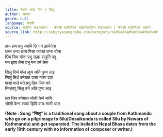 ```yaml
---
title: नेवारी लोक गीत / सिलु
author: अज्ञात
genre: null
language: नेवारी
source: साहित्य सङ्ग्रहालय - नेपाली साहित्यिक भकारीसाहित्य सङ्ग्रहालय | नेपाली साहित्यिक भकारी
source_link: http://sahityasangraha.com/category/%e0%a4%ad%e0%a4%be%e0%a4%b7%e0%a4%be-%e0%a4%ad%e0%a4%be%e0%a4%b7%e0%a5%80-%e0%a4%b8%e0%a4%be%e0%a4%b9%e0%a4%bf%e0%a4%a4%e0%a5%8d%e0%a4%af/%e0%a4%a8%e0%a5%87%e0%a4%b5%e0%a4%be%e0%a4%b0%e0%a5%80-%e0%a4%b0%e0%a4%9a%e0%a4%a8%e0%a4%be/
---
```


हाय हाय प्रभु स्वामि छि गन झायेतेना  
छन्त धन्दा छाय मिसा ज्याखं याना चोना  
छिव जिव चोना प्रभु सल्हा साहुति मदु  
गन झाय तेना प्रभू गन वने तेना

सिलु तिर्थ मोल ल्हुय अति पुण्य लाइ  
सिलु तिर्थ वनेयात पासा माला वया  
पासा माले मते प्रभु छिव जिव वने  
निम्हतेपु सिलु वने अति पुण्य लाइ

छव जिव वनेयात जोसी केने मानि  
जोशी केना स्वयां झिपि वायः माली धाल

**(Note : Song "सिलु" is a traditional song about a couple from Kathmandu who go on a pilgrimage to Silu(Gosaikunda is called Silu by Newars of Kathmandu) and get separated. The ballad in Nepal Bhasa dates from the early 19th century with no information of composer or writer.)**

